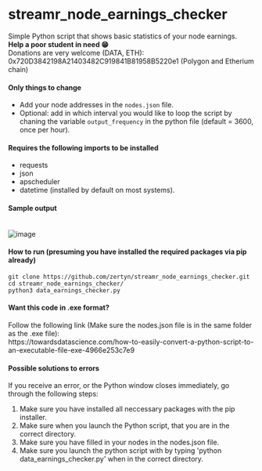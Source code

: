 # streamr_node_earnings_checker
Simple Python script that shows basic statistics of your node earnings.<br>
<b>Help a poor student in need 😁 </b><br>
Donations are very welcome (DATA, ETH): 0x720D3842198A21403482C919841B81958B5220e1 (Polygon and Etherium chain)
<br>
<h4><b>Only things to change</b></h4>

- Add your node addresses in the ```nodes.json``` file.
- Optional: add in which interval you would like to loop the script by chaning the variable ```output_frequency``` in the python file (default = 3600, once per hour).


<h4><b>Requires the following imports to be installed</b></h4>

- requests
- json
- apscheduler
- datetime (installed by default on most systems).


<h4><b>Sample output</b> <br><br></h4>

![image](https://user-images.githubusercontent.com/38588045/156552210-f862cdfc-1666-4c63-a585-8fc6ca9b0155.png)


<h4><b>How to run (presuming you have installed the required packages via pip already) </b></h4>

```
git clone https://github.com/zertyn/streamr_node_earnings_checker.git
cd streamr_node_earnings_checker/
python3 data_earnings_checker.py
```

<h4><b>Want this code in .exe format? </b><br></h4>
Follow the following link (Make sure the nodes.json file is in the same folder as the .exe file): <br>
https://towardsdatascience.com/how-to-easily-convert-a-python-script-to-an-executable-file-exe-4966e253c7e9

<br>
<h4> Possible solutions to errors </h4>
If you receive an error, or the Python window closes immediately, go through the following steps:

<ol>
  <li>Make sure you have installed all neccessary packages with the pip installer.</li>
  <li>Make sure when you launch the Python script, that you are in the correct directory.</li>
  <li>Make sure you have filled in your nodes in the nodes.json file.</li>
  <li>Make sure you launch the python script with by typing 'python data_earnings_checker.py' when in the correct directory.</li>
</ol>

